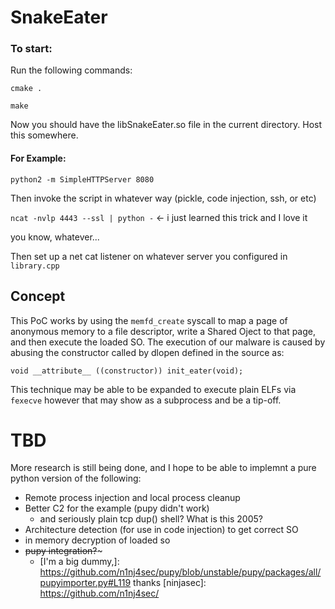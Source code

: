 # SnakeEater

### To start:

Run the following commands:


`cmake .`

`make`


Now you should have the libSnakeEater.so file in the current directory. Host this somewhere. 

#### For Example:
`python2 -m SimpleHTTPServer 8080`

Then invoke the script in whatever way (pickle, code injection, ssh, or etc)

`ncat -nvlp 4443 --ssl | python -`   <- i just learned this trick and I love it

you know, whatever...

Then set up a net cat listener on whatever server you configured in `library.cpp`


## Concept

This PoC works by using the `memfd_create` syscall to map a page of anonymous memory to a file descriptor, write a Shared Oject to that page, and then execute the loaded SO. The execution of our malware is caused by abusing the constructor called by dlopen defined in the source as:

`void __attribute__ ((constructor)) init_eater(void);`

This technique may be able to be expanded to execute plain ELFs via `fexecve` however that may show as a subprocess and be a tip-off.

# TBD

More research is still being done, and I hope to be able to implemnt a pure python version of the following:

* Remote process injection and local process cleanup
* Better C2 for the example (pupy didn't work)
	* and seriously plain tcp dup() shell? What is this 2005?
* Architecture detection (for use in code injection) to get correct SO
* in memory decryption of loaded so 
* ~~pupy integration?~~~
	* [I'm a big dummy,]: https://github.com/n1nj4sec/pupy/blob/unstable/pupy/packages/all/pupyimporter.py#L119 thanks [ninjasec]: https://github.com/n1nj4sec/

